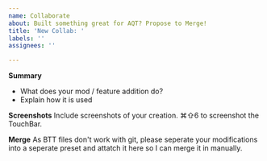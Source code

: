 ```yaml
---
name: Collaborate
about: Built something great for AQT? Propose to Merge!
title: 'New Collab: '
labels: ''
assignees: ''

---
```


**Summary**
- What does your mod / feature addition do?
- Explain how it is used

**Screenshots**
Include screenshots of your creation. ⌘⇧6 to screenshot the TouchBar.

**Merge**
As BTT files don't work with git, please seperate your modifications into a seperate preset and attatch it here so I can merge it in manually.
